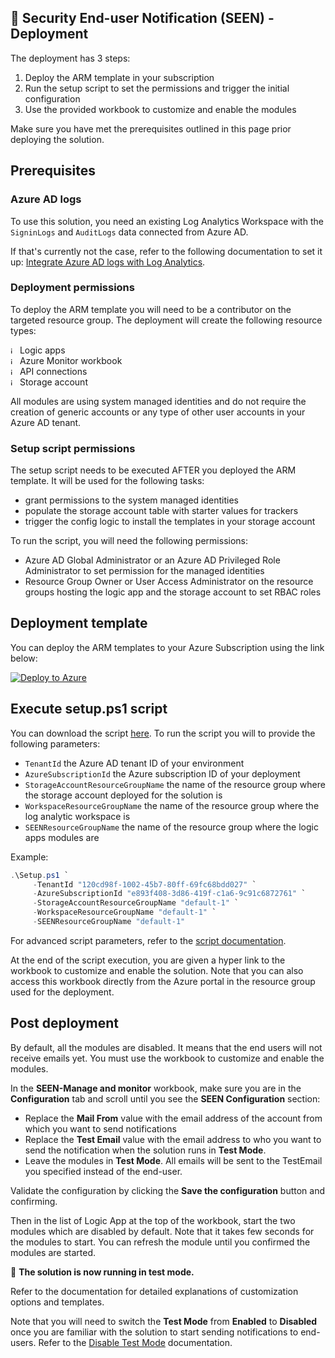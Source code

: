 ## 👀 Security End-user Notification (SEEN) - Deployment

The deployment has 3 steps:

1. Deploy the ARM template in your subscription
2. Run the setup script to set the permissions and trigger the initial configuration
3. Use the provided workbook to customize and enable the modules

Make sure you have met the prerequisites outlined in this page prior deploying the solution. 

## Prerequisites

### Azure AD logs

To use this solution, you need an existing Log Analytics Workspace with the `SigninLogs` and `AuditLogs` data connected from Azure AD.

If that's currently not the case, refer to the following documentation to set it up: [Integrate Azure AD logs with Log Analytics](https://learn.microsoft.com/azure/active-directory/reports-monitoring/howto-integrate-activity-logs-with-log-analytics).

### Deployment permissions

To deploy the ARM template you will need to be a contributor on the targeted resource group. The deployment will create the following resource types:

<img width="11" alt="image" src=https://user-images.githubusercontent.com/22434561/224331040-c33e21ed-dbe7-4399-900b-907d7dc339df.png> Logic apps   
<img width="11" alt="image" src=https://user-images.githubusercontent.com/22434561/224331040-c33e21ed-dbe7-4399-900b-907d7dc339df.png> Azure Monitor workbook   
<img width="11" alt="image" src=https://user-images.githubusercontent.com/22434561/224331104-e95a32cf-34ee-40e7-b7ed-e026bfbbf105.png> API connections   
<img width="11" alt="image" src=https://user-images.githubusercontent.com/22434561/224331172-5c9c68c0-7ff4-41d9-92a9-d60129808f24.png> Storage account

All modules are using system managed identities and do not require the creation of generic accounts or any type of other user accounts in your Azure AD tenant.

### Setup script permissions

The setup script needs to be executed AFTER you deployed the ARM template. It will be used for the following tasks:
- grant permissions to the system managed identities
- populate the storage account table with starter values for trackers
- trigger the config logic to install the templates in your storage account

To run the script, you will need the following permissions:
- Azure AD Global Administrator or an Azure AD Privileged Role Administrator to set permission for the managed identities
- Resource Group Owner or User Access Administrator on the resource groups hosting the logic app and the storage account to set RBAC roles

## Deployment template

You can deploy the ARM templates to your Azure Subscription using the link below:

[![Deploy to Azure](https://aka.ms/deploytoazurebutton)](https://aka.ms/seendeploy)

## Execute setup.ps1 script

You can download the script [here](https://raw.githubusercontent.com/piaudonn/SecurityNotifications/main/deploy/setup.ps1).
To run the script you will to provide the following parameters:

- `TenantId` the Azure AD tenant ID of your environment
- `AzureSubscriptionId` the Azure subscription ID of your deployment 
- `StorageAccountResourceGroupName` the name of the resource group where the storage account deployed for the solution is
- `WorkspaceResourceGroupName` the name of the resource group where the log analytic workspace is
- `SEENResourceGroupName` the name of the resource group where the logic apps modules are

Example:

```powershell
.\Setup.ps1 `
     -TenantId "120cd98f-1002-45b7-80ff-69fc68bdd027" `
     -AzureSubscriptionId "e893f408-3d86-419f-c1a6-9c91c6872761" `
     -StorageAccountResourceGroupName "default-1" `
     -WorkspaceResourceGroupName "default-1" `
     -SEENResourceGroupName "default-1"
```

For advanced script parameters, refer to the [script documentation](/docs/setupscript.md).

At the end of the script execution, you are given a hyper link to the workbook to customize and enable the solution. Note that you can also access this workbook directly from the Azure portal in the resource group used for the deployment.

## Post deployment

By default, all the modules are disabled. It means that the end users will not receive emails yet. You must use the workbook to customize and enable the modules.

In the **SEEN-Manage and monitor** workbook, make sure you are in the **Configuration** tab and scroll until you see the **SEEN Configuration** section:
- Replace the **Mail From** value with the email address of the account from which you want to send notifications
- Replace the **Test Email** value with the email address to who you want to send the notification when the solution runs in **Test Mode**.
- Leave the modules in **Test Mode**. All emails will be sent to the TestEmail you specified instead of the end-user.

Validate the configuration by clicking the **Save the configuration** button and confirming.

Then in the list of Logic App at the top of the workbook, start the two modules which are disabled by default. Note that it takes few seconds for the modules to start. You can refresh the module until you confirmed the modules are started.

👏 **The solution is now running in test mode.**

Refer to the documentation for detailed explanations of customization options and templates.

Note that you will need to switch the **Test Mode** from **Enabled** to **Disabled** once you are familiar with the solution to start sending notifications to end-users. Refer to the [Disable Test Mode](/docs/faq.md) documentation.

